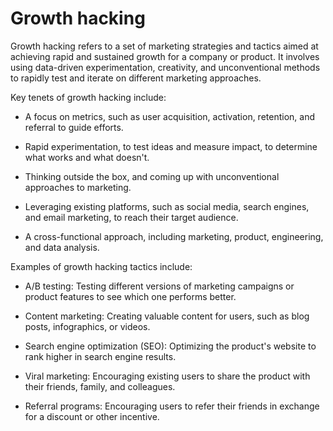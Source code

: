# Growth hacking 

Growth hacking refers to a set of marketing strategies and tactics aimed at achieving rapid and sustained growth for a company or product. It involves using data-driven experimentation, creativity, and unconventional methods to rapidly test and iterate on different marketing approaches.

Key tenets of growth hacking include:

* A focus on metrics, such as user acquisition, activation, retention, and referral to guide efforts.

* Rapid experimentation, to test ideas and measure impact, to determine what works and what doesn't.

* Thinking outside the box, and coming up with unconventional approaches to marketing.

* Leveraging existing platforms, such as social media, search engines, and email marketing, to reach their target audience.

* A cross-functional approach, including marketing, product, engineering, and data analysis.

Examples of growth hacking tactics include:

* A/B testing: Testing different versions of marketing campaigns or product features to see which one performs better.

* Content marketing: Creating valuable content for users, such as blog posts, infographics, or videos.

* Search engine optimization (SEO): Optimizing the product's website to rank higher in search engine results.

* Viral marketing: Encouraging existing users to share the product with their friends, family, and colleagues.

* Referral programs: Encouraging users to refer their friends in exchange for a discount or other incentive.
